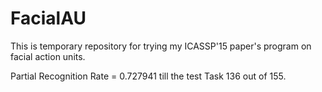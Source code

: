 # FacialAU
This is temporary repository for trying my ICASSP'15 paper's program on facial action units.

Partial Recognition Rate = 0.727941 till the test Task 136 out of 155.
